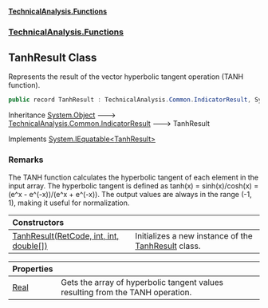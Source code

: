 #### [TechnicalAnalysis\.Functions](Atypical.TechnicalAnalysis.Functions.md 'Atypical\.TechnicalAnalysis\.Functions')
### [TechnicalAnalysis\.Functions](Atypical.TechnicalAnalysis.Functions.md#TechnicalAnalysis.Functions 'TechnicalAnalysis\.Functions')

## TanhResult Class

Represents the result of the vector hyperbolic tangent operation \(TANH function\)\.

```csharp
public record TanhResult : TechnicalAnalysis.Common.IndicatorResult, System.IEquatable<TechnicalAnalysis.Functions.TanhResult>
```

Inheritance [System\.Object](https://docs.microsoft.com/en-us/dotnet/api/System.Object 'System\.Object') &#129106; [TechnicalAnalysis\.Common\.IndicatorResult](https://docs.microsoft.com/en-us/dotnet/api/TechnicalAnalysis.Common.IndicatorResult 'TechnicalAnalysis\.Common\.IndicatorResult') &#129106; TanhResult

Implements [System\.IEquatable&lt;](https://docs.microsoft.com/en-us/dotnet/api/System.IEquatable-1 'System\.IEquatable\`1')[TanhResult](TanhResult.md 'TechnicalAnalysis\.Functions\.TanhResult')[&gt;](https://docs.microsoft.com/en-us/dotnet/api/System.IEquatable-1 'System\.IEquatable\`1')

### Remarks
The TANH function calculates the hyperbolic tangent of each element in the input array\.
The hyperbolic tangent is defined as tanh\(x\) = sinh\(x\)/cosh\(x\) = \(e^x \- e^\(\-x\)\)/\(e^x \+ e^\(\-x\)\)\.
The output values are always in the range \(\-1, 1\), making it useful for normalization\.

| Constructors | |
| :--- | :--- |
| [TanhResult\(RetCode, int, int, double\[\]\)](TanhResult.TanhResult(RetCode,int,int,double[]).md 'TechnicalAnalysis\.Functions\.TanhResult\.TanhResult\(TechnicalAnalysis\.Common\.RetCode, int, int, double\[\]\)') | Initializes a new instance of the [TanhResult](TanhResult.md 'TechnicalAnalysis\.Functions\.TanhResult') class\. |

| Properties | |
| :--- | :--- |
| [Real](TanhResult.Real.md 'TechnicalAnalysis\.Functions\.TanhResult\.Real') | Gets the array of hyperbolic tangent values resulting from the TANH operation\. |
